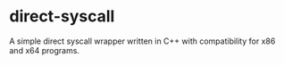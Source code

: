 # direct-syscall

A simple direct syscall wrapper written in C++ with compatibility for x86 and x64 programs.
